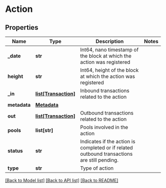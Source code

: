 # Action

## Properties
Name | Type | Description | Notes
------------ | ------------- | ------------- | -------------
**_date** | **str** | Int64, nano timestamp of the block at which the action was registered | 
**height** | **str** | Int64, height of the block at which the action was registered | 
**_in** | [**list[Transaction]**](Transaction.md) | Inbound transactions related to the action | 
**metadata** | [**Metadata**](Metadata.md) |  | 
**out** | [**list[Transaction]**](Transaction.md) | Outbound transactions related to the action | 
**pools** | **list[str]** | Pools involved in the action | 
**status** | **str** | Indicates if the action is completed or if related outbound transactions are still pending. | 
**type** | **str** | Type of action | 

[[Back to Model list]](../README.md#documentation-for-models) [[Back to API list]](../README.md#documentation-for-api-endpoints) [[Back to README]](../README.md)


